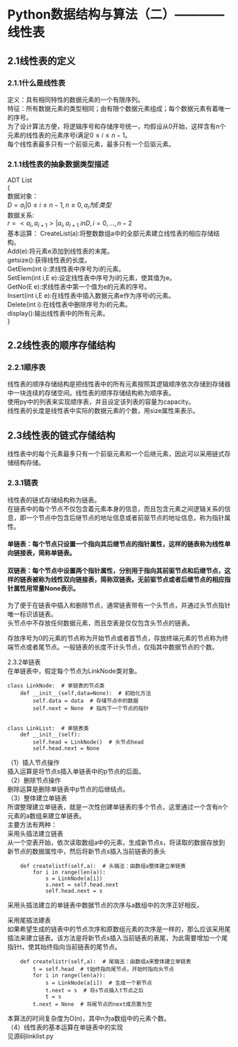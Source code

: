 # Python数据结构与算法（二）————线性表  
## 2.1线性表的定义  
### 2.1.1什么是线性表  
定义：具有相同特性的数据元素的一个有限序列。  
特征：所有数据元素的类型相同；由有限个数据元素组成；每个数据元素有着唯一的序号。  
为了设计算法方便，将逻辑序号和存储序号统一，均假设从0开始，这样含有n个元素的线性表的元素序号i满足$0\le i \le n-1$。  
每个线性表最多只有一个前驱元素，最多只有一个后驱元素。  
### 2.1.1线性表的抽象数据类型描述  
ADT List  
{  
    数据对象：  
    $D = a_i|0 \le i \le n-1, n \ge 0, a_i为E类型$   
    数据关系:  
    $r = <a_i,a_{i+1}>| a_i, a_{i+1} \ in D, i=0,...,n-2$     
    基本运算：
    CreateList(a):将整数数组a中的全部元素建立线性表的相应存储结构。  
    Add(e):将元素e添加到线性表的末尾。  
    getsize():获得线性表的长度。  
    GetElem(int i):求线性表中序号为i的元素。  
    SetElem(int i,E e):设定线性表中序号为i的元素，使其值为e。  
    GetNo(E e):求线性表中第一个值为e的元素的序号。  
    Insert(int i,E e):在线性表中插入数据元素e作为序号i的元素。  
    Delete(int i):在线性表中删除序号为i的元素。  
    display():输出线性表中的所有元素。  
}  

## 2.2线性表的顺序存储结构  
### 2.2.1顺序表  
线性表的顺序存储结构是把线性表中的所有元素按照其逻辑顺序依次存储到存储器中一块连续的存储空间。线性表的顺序存储结构称为顺序表。    
使用py中的列表来实现顺序表，并且设定该列表的容量为capacity。  
线性表的长度是线性表中实际的数据元素的个数，用size属性来表示。    


## 2.3线性表的链式存储结构  
线性表中的每个元素最多只有一个前驱元素和一个后继元素，因此可以采用链式存储结构存储。    
### 2.3.1链表  
线性表的链式存储结构称为链表。  
在链表中的每个节点不仅包含着元素本身的信息，而且包含元素之间逻辑关系的信息，即一个节点中包含后继节点的地址信息或者前驱节点的地址信息，称为指针属性。  
#### 单链表：每个节点只设置一个指向其后继节点的指针属性，这样的链表称为线性单向链接表，简称单链表。  
#### 双链表：每个节点中设置两个指针属性，分别用于指向其前驱节点和后继节点，这样的链表被称为线性双向链接表，简称双链表。无前驱节点或者后继节点的相应指针属性用常量None表示。    

为了便于在链表中插入和删除节点，通常链表带有一个头节点，并通过头节点指针唯一标识该链表。    
头节点中不存放任何数据元素，而且空表是仅仅包含头节点的链表。     

存放序号为0的元素的节点称为开始节点或者首节点，存放终端元素的节点称为终端节点或者尾节点。一般链表的长度不计头节点，仅指其中数据节点的个数。    

2.3.2单链表  
在单链表中，假定每个节点为LinkNode类对象。    
```
class LinkNode:  # 单链表的节点类  
    def __init__(self,data=None):  # 初始化方法
        self.data = data  # 存储节点中的数据
        self.next = None  # 指向下一个节点的指针
    

class LinkList:  # 单链表类 
    def __init__(self):
        self.head = LinkNode()  # 头节点head
        self.head.next = None
```

（1）插入节点操作  
插入运算是将节点s插入单链表中的p节点的后面。  
（2）删除节点操作  
删除运算是删除单链表中p节点的后继结点。  
（3）整体建立单链表  
所谓整理建立单链表，就是一次性创建单链表的多个节点，这里通过一个含有n个元素的a数组来建立单链表。  
主要方法有两种：  
采用头插法建立链表  
从一个空表开始，依次读取数组a中的元素，生成新节点s，将读取的数据存放到新节点的数据属性中，然后将新节点s插入当前链表的表头  
```
    def createlistf(self,a):  # 头插法：由数组a整体建立单链表
        for i in range(len(a)):
            s = LinkNode(a[i])
            s.next = self.head.next
            self.head.next = s  
```
采用头插法建立的单链表中数据节点的次序与a数组中的次序正好相反。  

采用尾插法建表  
如果希望生成的链表中的节点次序和原数组元素的次序是一样的，那么应该采用尾插法来建立链表。该方法是将新节点s插入当前链表的表尾，为此需要增加一个尾指针t，使其始终指向当前链表的尾节点。  
```
    def createlistr(self,a):  # 尾插法：由数组a来整体建立单链表
        t = self.head  # t始终指向尾节点，开始时指向头节点 
        for i in range(len(a)):
            s = LinkNode(a[i])  # 生成一个新节点
            t.next = s  # 将s节点插入t节点之后
            t = s
        t.next = None  # 将尾节点的next成员置为空
```
本算法的时间复杂度为O(n)，其中n为a数组中的元素个数。    
（4）线性表的基本运算在单链表中的实现  
见源码linklist.py  
